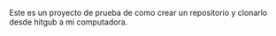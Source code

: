 Este es un proyecto de prueba de como crear un repositorio y clonarlo desde hitgub a mi computadora. 